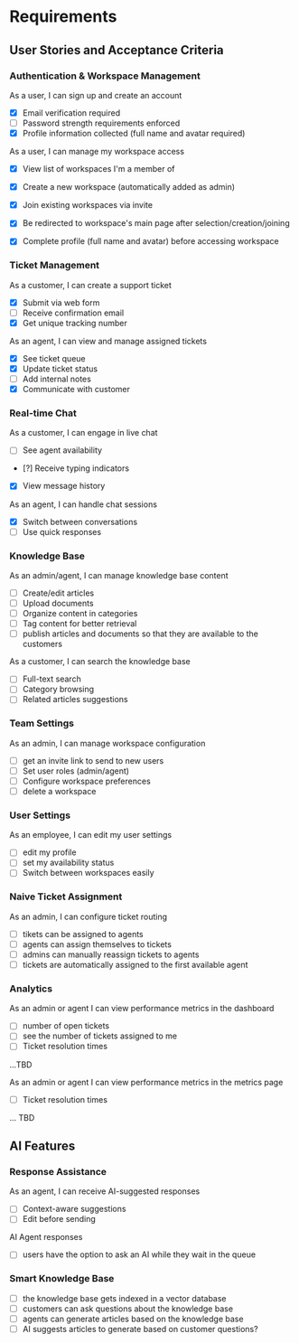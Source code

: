 # Requirements

## User Stories and Acceptance Criteria

### Authentication & Workspace Management
As a user, I can sign up and create an account
- [x] Email verification required
- [ ] Password strength requirements enforced
- [x] Profile information collected (full name and avatar required)

As a user, I can manage my workspace access
- [x] View list of workspaces I'm a member of
- [x] Create a new workspace (automatically added as admin)
- [x] Join existing workspaces via invite
- [x] Be redirected to workspace's main page after selection/creation/joining
- [x] Complete profile (full name and avatar) before accessing workspace


### Ticket Management
As a customer, I can create a support ticket
- [x] Submit via web form
- [ ] Receive confirmation email
- [x] Get unique tracking number

As an agent, I can view and manage assigned tickets
- [x] See ticket queue
- [x] Update ticket status
- [ ] Add internal notes
- [x] Communicate with customer

### Real-time Chat
As a customer, I can engage in live chat
- [ ] See agent availability
- [?] Receive typing indicators
- [x] View message history

As an agent, I can handle chat sessions
- [x] Switch between conversations
- [ ] Use quick responses

### Knowledge Base

As an admin/agent, I can manage knowledge base content
- [ ] Create/edit articles
- [ ] Upload documents
- [ ] Organize content in categories
- [ ] Tag content for better retrieval
- [ ] publish articles and documents so that they are available to the customers

As a customer, I can search the knowledge base
- [ ] Full-text search
- [ ] Category browsing
- [ ] Related articles suggestions

### Team Settings

As an admin, I can manage workspace configuration
- [ ] get an invite link to send to new users
- [ ] Set user roles (admin/agent)
- [ ] Configure workspace preferences
- [ ] delete a workspace

### User Settings

As an employee, I can edit my user settings
- [ ] edit my profile
- [ ] set my availability status
- [ ] Switch between workspaces easily

### Naive Ticket Assignment

As an admin, I can configure ticket routing
- [ ] tikets can be assigned to agents
- [ ] agents can assign themselves to tickets
- [ ] admins can manually reassign tickets to agents
- [ ] tickets are automatically assigned to the first available agent

### Analytics

As an admin or agent I can view performance metrics in the dashboard
- [ ] number of open tickets
- [ ] see the number of tickets assigned to me
- [ ] Ticket resolution times

...TBD

As an admin or agent I can view performance metrics in the metrics page
- [ ] Ticket resolution times

... TBD

## AI Features

### Response Assistance

As an agent, I can receive AI-suggested responses
- [ ] Context-aware suggestions
- [ ] Edit before sending

AI Agent responses
-[ ] users have the option to ask an AI while they wait in the queue

### Smart Knowledge Base
- [ ] the knowledge base gets indexed in a vector database
- [ ] customers can ask questions about the knowledge base
- [ ] agents can generate articles based on the knowledge base
- [ ] AI suggests articles to generate based on customer questions?
